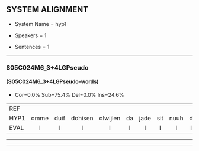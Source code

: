 
## SYSTEM ALIGNMENT

- System Name = hyp1

- Speakers = 1

- Sentences = 1

---

### S05C024M6_3+4LGPseudo

#### (S05C024M6_3+4LGPseudo-words)

- Cor=0.0%	Sub=75.4%	Del=0.0%	Ins=24.6%

|  |  |  |  |  |  |  |  |  |  |  |  |  |  |  |  |  |  |  |  |  |  |  |  |  |  |  |  |  |  |  |  |  |  |  |  |  |  |  |  |  |  |  |  |  |  |  |  |  |  |  |  |  |  |  |  |  |  |  |  |  |  |  |  |  |  |  |  |  |  |
|:--- |:---:|:---:|:---:|:---:|:---:|:---:|:---:|:---:|:---:|:---:|:---:|:---:|:---:|:---:|:---:|:---:|:---:|:---:|:---:|:---:|:---:|:---:|:---:|:---:|:---:|:---:|:---:|:---:|:---:|:---:|:---:|:---:|:---:|:---:|:---:|:---:|:---:|:---:|:---:|:---:|:---:|:---:|:---:|:---:|:---:|:---:|:---:|:---:|:---:|:---:|:---:|:---:|:---:|:---:|:---:|:---:|:---:|:---:|:---:|:---:|:---:|:---:|:---:|:---:|:---:|:---:|:---:|:---:|:---:|
| REF |  |  |  |  |  |  |  |  |  |  |  |  |  |  |  |  |  | ometuif | toejietsen | oonwijlen | jattesiet | * | * | * | nurudien | stoenydaas | deuveltek | juitonie | gevijdel | sidowaan | * | spekkeraai | wachteniek | verpierik | nappegreeuw | * | mantaroen | schielendaspen | crobeklunker | kabbestepen | verwarig | ooiebiekje | fandelig | jalekrewen | * | * | * | smoralij | zeekvlachine | * | kanaroe | toineetlijgen | * | meitsegrok | kantelogsten | * | ondermind | choporatie | * | zennebral | ijraspangen | blottenduuf | girdofhaalder | tobbermoeit | poentalschouden | havedil | verbrakkertje | gerauwejaak | hapeneren |
| HYP1 | omme | duif | dohisen | olwijlen | da | jade | sit | nuuh | d | stoe | nee | dat | de | vel | derk | je | toni | gvedo | cindoan | wn | suker | wachdenik | vrrpiik | naburbugreo | vandagoen | enda | spen | crobelenker | kabed | veig | oh | bie | vandeen | ja | le | kren | smoal | zk | la | cine | k | donee | leg | leen | net | te | rok | ken | deoden | onderonderment | soboati | sen | uhm | ral | erers | ba | o | dender | ge | de | adur | dbur | t | talsheden | haidel | ver | ragee | geejak | hueeren |
| EVAL | I | I | I | I | I | I | I | I | I | I | I | I | I | I | I | I | I | S | S | S | S | S | S | S | S | S | S | S | S | S | S | S | S | S | S | S | S | S | S | S | S | S | S | S | S | S | S | S | S | S | S | S | S | S | S | S | S | S | S | S | S | S | S | S | S | S | S | S | S |
---

---
